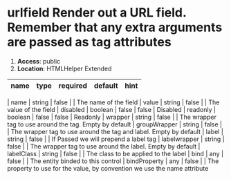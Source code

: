 
# urlfield Render out a URL field. Remember that any extra arguments are passed as tag attributes 

1. **Access**: public
2. **Location**: HTMLHelper Extended 

| name 	| type 	| required 	| default 	| hint
|:--- 	|:--- 	|:--- 		|:--- 		|:---


| name | string | false |  | The name of the field 
| value | string | false |  | The value of the field 
| disabled | boolean | false | false | Disabled 
| readonly | boolean | false | false | Readonly 
| wrapper | string | false |  | The wrapper tag to use around the tag. Empty by default 
| groupWrapper | string | false |  | The wrapper tag to use around the tag and label. Empty by default 
| label | string | false |  | If Passed we will prepend a label tag 
| labelwrapper | string | false |  | The wrapper tag to use around the label. Empty by default 
| labelClass | string | false |  | The class to be applied to the label 
| bind | any | false |  | The entity binded to this control 
| bindProperty | any | false |  | The property to use for the value, by convention we use the name attribute 
